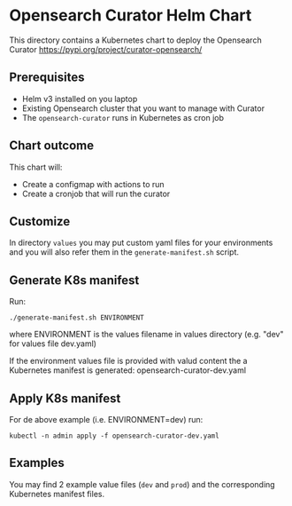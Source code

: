# Opensearch Curator Helm Chart

This directory contains a Kubernetes chart to deploy the Opensearch Curator <https://pypi.org/project/curator-opensearch/>

## Prerequisites

- Helm v3 installed on you laptop
- Existing Opensearch cluster that you want to manage with Curator
- The `opensearch-curator` runs in Kubernetes as cron job

## Chart outcome

This chart will:

- Create a configmap with actions to run
- Create a cronjob that will run the curator

## Customize

In directory `values` you may put custom yaml files for your environments  and you will also refer them in the `generate-manifest.sh` script.

## Generate K8s manifest

Run:

```console
./generate-manifest.sh ENVIRONMENT
```

where ENVIRONMENT is the values filename in values directory (e.g. "dev" for values file dev.yaml)

If the environment values file is provided with valud content the a Kubernetes manifest is generated: opensearch-curator-dev.yaml

## Apply K8s manifest

For de above example (i.e. ENVIRONMENT=dev) run:

```console
kubectl -n admin apply -f opensearch-curator-dev.yaml
```

## Examples

You may find 2 example value files (`dev` and `prod`) and the corresponding Kubernetes manifest files.
